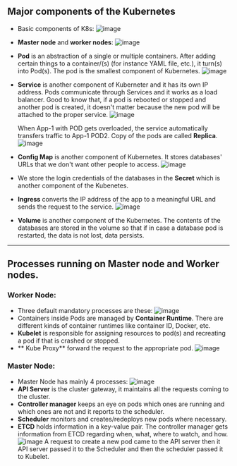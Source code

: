 ## Major components of the Kubernetes

- Basic components of K8s:
  ![image](https://github.com/iemad/Learning-DevOps-2023/assets/17620076/0adf151d-ee55-4a92-8bac-72596365c552)
- **Master node** and **worker nodes**:
  ![image](https://github.com/iemad/Learning-DevOps-2023/assets/17620076/4d4f46c1-13ef-4063-a06e-40d944fe0784)
- **Pod** is an abstraction of a single or multiple containers. After adding certain things to a container/(s) (for instance YAML file, etc.), it turn(s) into Pod(s). The pod is the smallest component of Kubernetes.
  ![image](https://github.com/iemad/Learning-DevOps-2023/assets/17620076/16a87903-288d-495d-92fa-1872ecf64d4a)
- **Service** is another component of Kuberneter and it has its own IP address. Pods communicate through Services and it works as a load balancer. Good to know that, if a pod is rebooted or stopped and another pod is created, it doesn't matter because the new pod will be attached to the proper service.
  ![image](https://github.com/iemad/Learning-DevOps-2023/assets/17620076/91e04811-bd79-407c-a8cc-654d34e85a16)

  When App-1 with POD gets overloaded, the service automatically transfers traffic to App-1 POD2. Copy of the pods are called **Replica**.
  ![image](https://github.com/iemad/Learning-DevOps-2023/assets/17620076/77593029-6671-4c7d-b6bc-8797fbe1fbf1)
- **Config Map** is another component of Kubernetes. It stores databases' URLs that we don't want other people to access.
  ![image](https://github.com/iemad/Learning-DevOps-2023/assets/17620076/2132813f-6197-489d-9785-1a6fb1ee5a35)
- We store the login credentials of the databases in the **Secret** which is another component of the Kubenetes.
- **Ingress** converts the IP address of the app to a meaningful URL and sends the request to the service.
  ![image](https://github.com/iemad/Learning-DevOps-2023/assets/17620076/d8f9555f-f87f-4295-b359-320efb5e8bec)
- **Volume** is another component of the Kubernetes. The contents of the databases are stored in the volume so that if in case a database pod is restarted, the data is not lost, data persists.

------------------------------------------

## Processes running on Master node and Worker nodes.

### Worker Node:
- Three default mandatory processes are these:
  ![image](https://github.com/iemad/Learning-DevOps-2023/assets/17620076/81aff654-e4a8-4034-8a9e-df0aac3e9b31)
- Containers inside Pods are managed by **Container Runtime**. There are different kinds of container runtimes like container ID, Docker, etc.
- **Kubelet** is responsible for assigning resources to pod(s) and recreating a pod if that is crashed or stopped.
- ** Kube Proxy** forward the request to the appropriate pod.
  ![image](https://github.com/iemad/Learning-DevOps-2023/assets/17620076/8e00261e-afe4-4777-aadf-3cd3db2a5a64)

### Master Node:
- Master Node has mainly 4 processes:
  ![image](https://github.com/iemad/Learning-DevOps-2023/assets/17620076/62e97c72-e8d1-44ba-bbfa-da80bb065122)
- **API Server** is the cluster gateway, it maintains all the requests coming to the cluster.
- **Controller manager** keeps an eye on pods which ones are running and which ones are not and it reports to the scheduler.
- **Scheduler** monitors and creates/redeploys new pods where necessary.
- **ETCD** holds information in a key-value pair. The controller manager gets information from ETCD regarding when, what, where to watch, and how.
  ![image](https://github.com/iemad/Learning-DevOps-2023/assets/17620076/40612bd0-1f49-49d2-b0b8-2a44955e3815)
  A request to create a new pod came to the API server then it API server passed it to the Scheduler and then the scheduler passed it to Kubelet.
